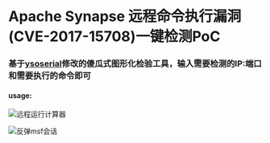 # Apache Synapse 远程命令执行漏洞(CVE-2017-15708)一键检测PoC
### 基于[ysoserial](https://github.com/frohoff/ysoserial)修改的傻瓜式图形化检验工具，输入需要检测的IP:端口和需要执行的命令即可
#### usage:
![远程运行计算器](https://github.com/hucheat/APacheSynapseSimplePOC/blob/master/QQ%E6%88%AA%E5%9B%BE20171218165714.png)

![反弹msf会话](https://github.com/hucheat/APacheSynapseSimplePOC/blob/master/QQ%E6%88%AA%E5%9B%BE20171218165544.png)
